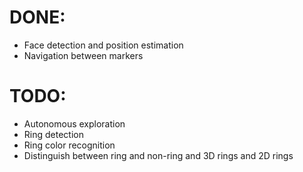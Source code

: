 # DONE:
- Face detection and position estimation
- Navigation between markers

# TODO:
- Autonomous exploration
- Ring detection
- Ring color recognition
- Distinguish between ring and non-ring and 3D rings and 2D rings

